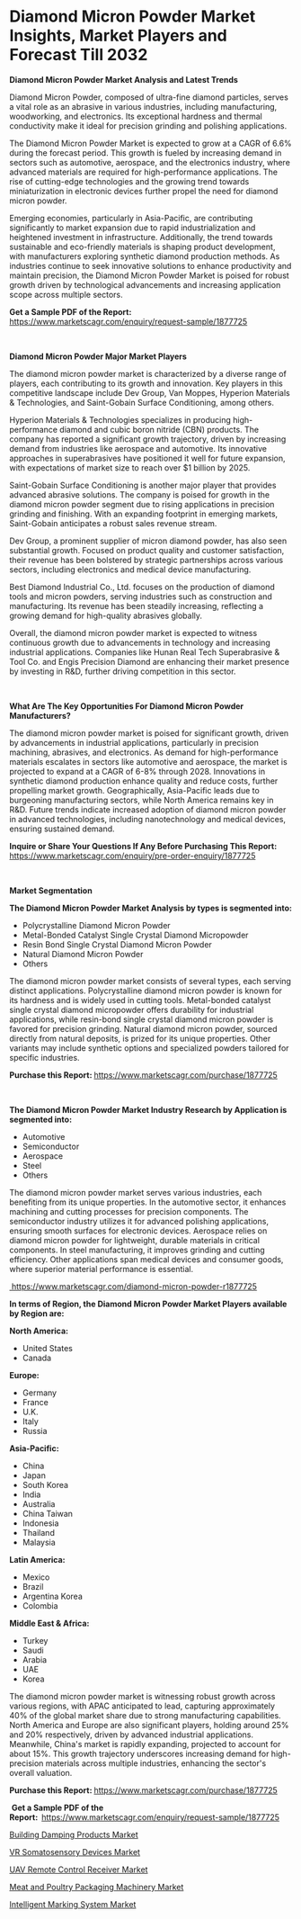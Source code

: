 <p><h1>Diamond Micron Powder Market Insights, Market Players and Forecast Till 2032</h1></p><p><strong>Diamond Micron Powder Market Analysis and Latest Trends</strong></p>
<p><p>Diamond Micron Powder, composed of ultra-fine diamond particles, serves a vital role as an abrasive in various industries, including manufacturing, woodworking, and electronics. Its exceptional hardness and thermal conductivity make it ideal for precision grinding and polishing applications.</p><p>The Diamond Micron Powder Market is expected to grow at a CAGR of 6.6% during the forecast period. This growth is fueled by increasing demand in sectors such as automotive, aerospace, and the electronics industry, where advanced materials are required for high-performance applications. The rise of cutting-edge technologies and the growing trend towards miniaturization in electronic devices further propel the need for diamond micron powder.</p><p>Emerging economies, particularly in Asia-Pacific, are contributing significantly to market expansion due to rapid industrialization and heightened investment in infrastructure. Additionally, the trend towards sustainable and eco-friendly materials is shaping product development, with manufacturers exploring synthetic diamond production methods. As industries continue to seek innovative solutions to enhance productivity and maintain precision, the Diamond Micron Powder Market is poised for robust growth driven by technological advancements and increasing application scope across multiple sectors.</p></p>
<p><strong>Get a Sample PDF of the Report:&nbsp;</strong> <a href="https://www.marketscagr.com/enquiry/request-sample/1877725?utm_campaign=2887&utm_medium=2&utm_source=Github&utm_content=ia&utm_term=02042025&utm_id=diamond-micron-powder">https://www.marketscagr.com/enquiry/request-sample/1877725</a></p>
<p>&nbsp;</p>
<p><strong>Diamond Micron Powder Major Market Players</strong></p>
<p><p>The diamond micron powder market is characterized by a diverse range of players, each contributing to its growth and innovation. Key players in this competitive landscape include Dev Group, Van Moppes, Hyperion Materials & Technologies, and Saint-Gobain Surface Conditioning, among others.</p><p>Hyperion Materials & Technologies specializes in producing high-performance diamond and cubic boron nitride (CBN) products. The company has reported a significant growth trajectory, driven by increasing demand from industries like aerospace and automotive. Its innovative approaches in superabrasives have positioned it well for future expansion, with expectations of market size to reach over $1 billion by 2025.</p><p>Saint-Gobain Surface Conditioning is another major player that provides advanced abrasive solutions. The company is poised for growth in the diamond micron powder segment due to rising applications in precision grinding and finishing. With an expanding footprint in emerging markets, Saint-Gobain anticipates a robust sales revenue stream.</p><p>Dev Group, a prominent supplier of micron diamond powder, has also seen substantial growth. Focused on product quality and customer satisfaction, their revenue has been bolstered by strategic partnerships across various sectors, including electronics and medical device manufacturing. </p><p>Best Diamond Industrial Co., Ltd. focuses on the production of diamond tools and micron powders, serving industries such as construction and manufacturing. Its revenue has been steadily increasing, reflecting a growing demand for high-quality abrasives globally.</p><p>Overall, the diamond micron powder market is expected to witness continuous growth due to advancements in technology and increasing industrial applications. Companies like Hunan Real Tech Superabrasive & Tool Co. and Engis Precision Diamond are enhancing their market presence by investing in R&D, further driving competition in this sector.</p></p>
<p>&nbsp;</p>
<p><strong>What Are The Key Opportunities For Diamond Micron Powder Manufacturers?</strong></p>
<p><p>The diamond micron powder market is poised for significant growth, driven by advancements in industrial applications, particularly in precision machining, abrasives, and electronics. As demand for high-performance materials escalates in sectors like automotive and aerospace, the market is projected to expand at a CAGR of 6-8% through 2028. Innovations in synthetic diamond production enhance quality and reduce costs, further propelling market growth. Geographically, Asia-Pacific leads due to burgeoning manufacturing sectors, while North America remains key in R&D. Future trends indicate increased adoption of diamond micron powder in advanced technologies, including nanotechnology and medical devices, ensuring sustained demand.</p></p>
<p><strong>Inquire or Share Your Questions If Any Before Purchasing This Report:</strong> <a href="https://www.marketscagr.com/enquiry/pre-order-enquiry/1877725?utm_campaign=2887&utm_medium=2&utm_source=Github&utm_content=ia&utm_term=02042025&utm_id=diamond-micron-powder">https://www.marketscagr.com/enquiry/pre-order-enquiry/1877725</a></p>
<p>&nbsp;</p>
<p><strong>Market Segmentation</strong></p>
<p><strong>The Diamond Micron Powder Market Analysis by types is segmented into:</strong></p>
<p><ul><li>Polycrystalline Diamond Micron Powder</li><li>Metal-Bonded Catalyst Single Crystal Diamond Micropowder</li><li>Resin Bond Single Crystal Diamond Micron Powder</li><li>Natural Diamond Micron Powder</li><li>Others</li></ul></p>
<p><p>The diamond micron powder market consists of several types, each serving distinct applications. Polycrystalline diamond micron powder is known for its hardness and is widely used in cutting tools. Metal-bonded catalyst single crystal diamond micropowder offers durability for industrial applications, while resin-bond single crystal diamond micron powder is favored for precision grinding. Natural diamond micron powder, sourced directly from natural deposits, is prized for its unique properties. Other variants may include synthetic options and specialized powders tailored for specific industries.</p></p>
<p><strong>Purchase this Report:&nbsp;</strong><a href="https://www.marketscagr.com/purchase/1877725?utm_campaign=2887&utm_medium=2&utm_source=Github&utm_content=ia&utm_term=02042025&utm_id=diamond-micron-powder">https://www.marketscagr.com/purchase/1877725</a></p>
<p>&nbsp;</p>
<p><strong>The Diamond Micron Powder Market Industry Research by Application is segmented into:</strong></p>
<p><ul><li>Automotive</li><li>Semiconductor</li><li>Aerospace</li><li>Steel</li><li>Others</li></ul></p>
<p><p>The diamond micron powder market serves various industries, each benefiting from its unique properties. In the automotive sector, it enhances machining and cutting processes for precision components. The semiconductor industry utilizes it for advanced polishing applications, ensuring smooth surfaces for electronic devices. Aerospace relies on diamond micron powder for lightweight, durable materials in critical components. In steel manufacturing, it improves grinding and cutting efficiency. Other applications span medical devices and consumer goods, where superior material performance is essential.</p></p>
<p><a href="https://www.marketscagr.com/diamond-micron-powder-r1877725?utm_campaign=2887&utm_medium=2&utm_source=Github&utm_content=ia&utm_term=02042025&utm_id=diamond-micron-powder">&nbsp;https://www.marketscagr.com/diamond-micron-powder-r1877725</a></p>
<p><strong>In terms of Region, the Diamond Micron Powder Market Players available by Region are:</strong></p>
<p>
    <p> <strong> North America: </strong>
        <ul>
            <li>United States</li>
            <li>Canada</li>
        </ul>
        </p> 
    <p> <strong> Europe: </strong>
        <ul>
            <li>Germany</li>
            <li>France</li>
            <li>U.K.</li>
            <li>Italy</li>
            <li>Russia</li>
        </ul>
        </p> 
    <p> <strong> Asia-Pacific: </strong>
        <ul>
            <li>China</li>
            <li>Japan</li>
            <li>South Korea</li>
            <li>India</li>
            <li>Australia</li>
            <li>China Taiwan</li>
            <li>Indonesia</li>
            <li>Thailand</li>
            <li>Malaysia</li>
        </ul>
        </p> 
    <p> <strong> Latin America: </strong>
        <ul>
            <li>Mexico</li>
            <li>Brazil</li>
            <li>Argentina Korea</li>
            <li>Colombia</li>
        </ul>
        </p> 
    <p> <strong> Middle East & Africa: </strong>
        <ul>
            <li>Turkey</li>
            <li>Saudi</li>
            <li>Arabia</li>
            <li>UAE</li>
            <li>Korea</li>
        </ul>
    </p>
    </p>
<p><p>The diamond micron powder market is witnessing robust growth across various regions, with APAC anticipated to lead, capturing approximately 40% of the global market share due to strong manufacturing capabilities. North America and Europe are also significant players, holding around 25% and 20% respectively, driven by advanced industrial applications. Meanwhile, China's market is rapidly expanding, projected to account for about 15%. This growth trajectory underscores increasing demand for high-precision materials across multiple industries, enhancing the sector's overall valuation.</p></p>
<p><strong>Purchase this Report: </strong><a href="https://www.marketscagr.com/purchase/1877725?utm_campaign=2887&utm_medium=2&utm_source=Github&utm_content=ia&utm_term=02042025&utm_id=diamond-micron-powder">https://www.marketscagr.com/purchase/1877725</a></p>
<p>&nbsp;<strong>Get a Sample PDF of the Report:&nbsp;&nbsp;</strong><a href="https://www.marketscagr.com/enquiry/request-sample/1877725?utm_campaign=2887&utm_medium=2&utm_source=Github&utm_content=ia&utm_term=02042025&utm_id=diamond-micron-powder">https://www.marketscagr.com/enquiry/request-sample/1877725</a></p>
<p><strong></strong></p>
<p><p><a href="https://www.linkedin.com/pulse/industry-growth-potential-building-damping-products-market-9zx9c?utm_campaign=2887&utm_medium=2&utm_source=Github&utm_content=ia&utm_term=02042025&utm_id=diamond-micron-powder">Building Damping Products Market</a></p><p><a href="https://www.linkedin.com/pulse/vr-somatosensory-devices-market-insights-report-company-specific-6abec?utm_campaign=2887&utm_medium=2&utm_source=Github&utm_content=ia&utm_term=02042025&utm_id=diamond-micron-powder">VR Somatosensory Devices Market</a></p><p><a href="https://www.linkedin.com/pulse/key-trends-growth-drivers-uav-remote-control-receiver-market-striking-qjcoc?utm_campaign=2887&utm_medium=2&utm_source=Github&utm_content=ia&utm_term=02042025&utm_id=diamond-micron-powder">UAV Remote Control Receiver Market</a></p><p><a href="https://www.linkedin.com/pulse/market-dynamics-meat-poultry-packaging-machinery-97-growth-from-zhcvf?utm_campaign=2887&utm_medium=2&utm_source=Github&utm_content=ia&utm_term=02042025&utm_id=diamond-micron-powder">Meat and Poultry Packaging Machinery Market</a></p><p><a href="https://www.linkedin.com/pulse/intelligent-marking-system-market-size-growing-cagr-47-1ksrf?utm_campaign=2887&utm_medium=2&utm_source=Github&utm_content=ia&utm_term=02042025&utm_id=diamond-micron-powder">Intelligent Marking System Market</a></p></p>